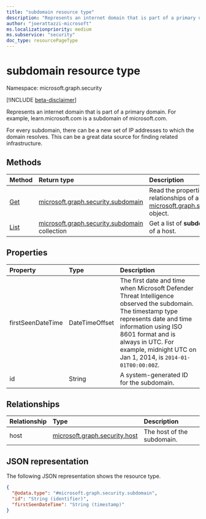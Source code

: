 ```yaml
---
title: "subdomain resource type"
description: "Represents an internet domain that is part of a primary domain"
author: "joerattazzi-microsoft"
ms.localizationpriority: medium
ms.subservice: "security"
doc_type: resourcePageType
---
```


# subdomain resource type

Namespace: microsoft.graph.security

[!INCLUDE [beta-disclaimer](../../includes/beta-disclaimer.md)]

Represents an internet domain that is part of a primary domain. For example, learn.microsoft.com is a subdomain of microsoft.com. 

For every subdomain, there can be a new set of IP addresses to which the domain resolves. This can be a great data source for finding related infrastructure.

## Methods

| Method                                                                | Return type                                                                         | Description                                                                                                                 |
| :-------------------------------------------------------------------- | :---------------------------------------------------------------------------------- | :-------------------------------------------------------------------------------------------------------------------------- |
| [Get](../api/security-subdomain-get.md)                     | [microsoft.graph.security.subdomain](../resources/security-subdomain.md)            | Read the properties and relationships of a [microsoft.graph.security.subdomain](../resources/security-subdomain.md) object. |
| [List](../api/security-host-list-subdomains.md) | [microsoft.graph.security.subdomain](../resources/security-subdomain.md) collection | Get a list of **subdomain** resources of a host.                                                                            |

## Properties

| Property          | Type           | Description                                                                                                                                                                                                                                                                          |
| :---------------- | :------------- | :----------------------------------------------------------------------------------------------------------------------------------------------------------------------------------------------------------------------------------------------------------------------------------- |
| firstSeenDateTime | DateTimeOffset | The first date and time when Microsoft Defender Threat Intelligence observed the subdomain. The timestamp type represents date and time information using ISO 8601 format and is always in UTC. For example, midnight UTC on Jan 1, 2014, is `2014-01-01T00:00:00Z`. |
| id                | String         | A system-generated ID for the subdomain.                                                                                                                                                                                                                                         |

## Relationships

| Relationship | Type                                                           | Description                               |
| :----------- | :------------------------------------------------------------- | :---------------------------------------- |
| host         | [microsoft.graph.security.host](../resources/security-host.md) | The host of the subdomain. |

## JSON representation

The following JSON representation shows the resource type.

<!-- {
  "blockType": "resource",
  "keyProperty": "id",
  "@odata.type": "microsoft.graph.security.subdomain",
  "openType": false
}
-->

```json
{
  "@odata.type": "#microsoft.graph.security.subdomain",
  "id": "String (identifier)",
  "firstSeenDateTime": "String (timestamp)"
}
```
